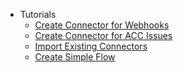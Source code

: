 * Tutorials
  * [Create Connector for Webhooks](tutorials/create-webhooks-connector/index.md)
  * [Create Connector for ACC Issues](tutorials/create-issues-connector/index.md)
  * [Import Existing Connectors](tutorials/import-connectors/index.md)
  * [Create Simple Flow](tutorials/create-flow/index.md)